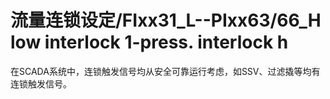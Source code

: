 # 流量连锁设定/FIxx31_L--PIxx63/66_H low interlock 1-press. interlock h
在SCADA系统中，连锁触发信号均从安全可靠运行考虑，如SSV、过滤撬等均有连锁触发信号。

